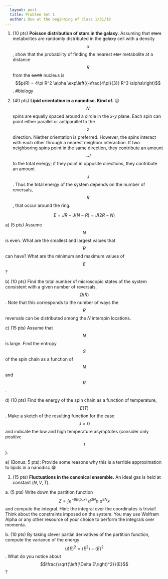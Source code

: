 ```yaml
---
  layout: post
  title: Problem Set 1
  author: Due at the beginning of class 1/31/19
---
```


1. (10 pts) **Poisson distribution of stars in the galaxy**. Assuming that ~~stars~~ metabolites are randomly distributed in the ~~galaxy~~ cell with a density $$\alpha$$, show that the probability of finding the nearest ~~star~~ metabolite at a distance $$R$$ from the ~~earth~~ nucleus is $$p(R) = 4\pi R^2 \alpha \exp\left({-\frac{4\pi}{3}} R^3 \alpha\right)$$. #biology

2. (40 pts) **Lipid orientation in a nanodisc. Kind of.** :confused: $$N$$ spins are equally spaced around a circle in the *x-y* plane. Each spin can point either parallel or antiparallel to the $$z$$ direction. Niether orientation is preferred. However, the spins interact with each other through a nearest neighbor interaction. If two neighboring spins point in the same direction, they contribute an amount $$−J$$ to the total energy; if they point in opposite directions, they contribute an amount $$J$$. Thus the total energy of the system depends on the number of reversals, $$R$$, that occur around the ring.

$$E = JR − J(N − R) = J(2R − N)$$

a) (5 pts) Assume $$N$$ is even. What are the smallest and largest values that $$R$$ can have? What are the minimum and maximum values of $$E$$?

b) (10 pts) Find the total number of microscopic states of the system consistent with a given number of reversals, $$\Omega(R)$$. Note that this corresponds to the number of ways the $$R$$ reversals can be distributed among the *N* inter­spin locations.

c) (15 pts) Assume that $$N$$ is large. Find the entropy $$S$$ of the spin chain as a function of $$N$$ and $$R$$.

d) (10 pts) Find the energy of the spin chain as a function of temperature, $$E(T)$$. Make a sketch of the resulting function for the case $$J > 0$$ and indicate the low and high temperature asymptotes (consider only positive $$T$$).

e) (Bonus: 5 pts): Provide some reasons why this is a terrible approximation to lipids in a nanodisc :grin:

3. (15 pts) **Fluctuations in the canonical ensemble.** An ideal gas is held at constant $(N, V, T)$.

a. (5 pts) Write down the partition function $$Z = \int e^{-\beta E(p,x)}~d^{3N}p~d^{3N}x$$ and compute the integral. Hint: the integral over the coordinates is trivial! Think about the constraints imposed on the system. You may use Wolfram Alpha or any other resource of your choice to perform the integrals over momenta.

b. (10 pts) By taking clever partial derivatives of the partition function, compute the variance of the energy $$\left(\Delta E\right)^2= \langle E^2\rangle - \langle E\rangle^2$$. What do you notice about $$\frac{\sqrt{\left(\Delta E\right)^2}}{E}$$?
